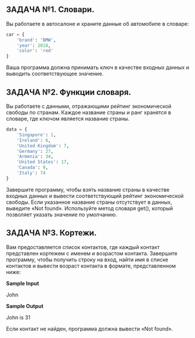 **ЗАДАЧА №1. Словари.**
-
Вы работаете в автосалоне и храните данные об автомобиле в словаре:
```py
car = {
    'brand': 'BMW',
    'year': 2018,
    'color': 'red'
} 
```
Ваша программа должна принимать ключ в качестве входных данных и выводить соответствующее значение.


**ЗАДАЧА №2. Функции словаря.**
-
Вы работаете с данными, отражающими рейтинг экономической свободы по странам.
Каждое название страны и ранг хранятся в словаре, где ключом является название страны.
```py
data = {
    'Singapore': 1,
    'Ireland': 6,
    'United Kingdom': 7,
    'Germany': 27,
    'Armenia': 34,
    'United States': 17,
    'Canada': 9,
    'Italy': 74
}
```
Завершите программу, чтобы взять название страны в качестве входных данных и вывести соответствующий рейтинг экономической свободы.
Если указанное название страны отсутствует в данных, выведите «Not found».
Используйте метод словаря get(), который позволяет указать значение по умолчанию.


**ЗАДАЧА №3. Кортежи.**
-
Вам предоставляется список контактов, где каждый контакт представлен кортежем с именем и возрастом контакта.
Завершите программу, чтобы получить строку на вход, найти имя в списке контактов и вывести возраст контакта в формате, представленном ниже:

**Sample Input**

John

**Sample Output**

John is 31

Если контакт не найден, программа должна вывести «Not found».
